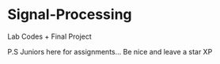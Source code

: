 # Signal-Processing
Lab Codes + Final Project

P.S Juniors here for assignments... Be nice and leave a star XP

